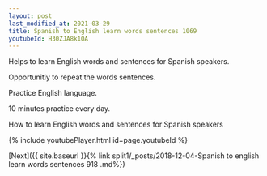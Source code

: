 ```yaml
---
layout: post
last_modified_at: 2021-03-29
title: Spanish to English learn words sentences 1069 
youtubeId: H30ZJA8k1OA
---
```

 
 
Helps to learn English words and sentences for Spanish speakers.

Opportunitiy to repeat the words sentences. 

Practice English language. 
 
10 minutes practice every day. 
 
How to learn English words and sentences for Spanish speakers 
 
{% include youtubePlayer.html id=page.youtubeId %}
 
 
[Next]({{ site.baseurl }}{% link  split1/_posts/2018-12-04-Spanish to english learn words sentences 918 .md%})
 
